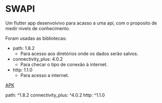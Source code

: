 # SWAPI
Um flutter app desenvolvivo para acasso a uma api, com o proposito de medir nivels de conhecimento.



Foram usadas as bibliotecas:
  - path: 1.8.2
    - Para acesso aos diretórios onde os dados serão salvos.
  - connectivity_plus: 4.0.2
    - Para checar o tipo de conexão à internet.
  - http: 1.1.0
    - Para acesso a internet.

[APK](https://drive.google.com/file/d/19L6oxsj_XwdVgTgEQ0oAsTE9Zpb8gsNL/view?usp=drive_link)

  path: ^1.8.2
  connectivity_plus: ^4.0.2
  http: ^1.1.0
